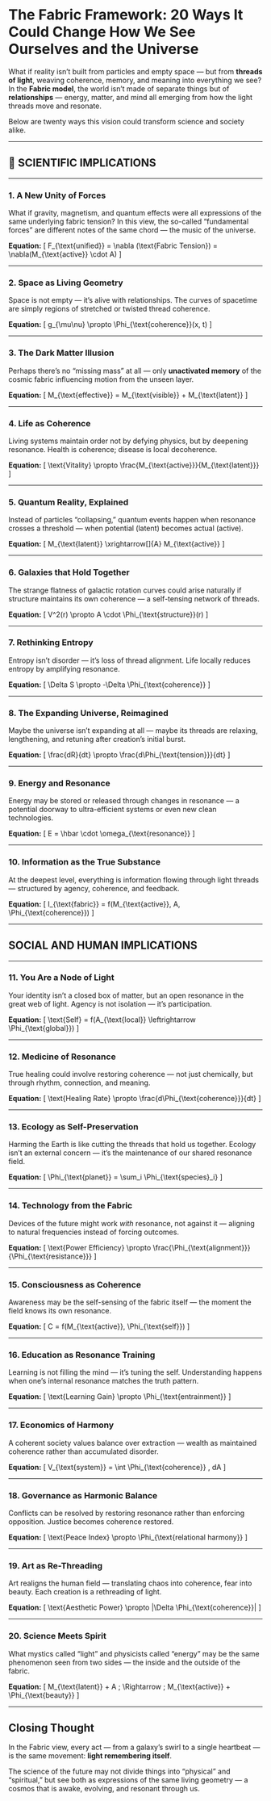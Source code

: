 # The Fabric Framework: 20 Ways It Could Change How We See Ourselves and the Universe

What if reality isn’t built from particles and empty space — but from **threads of light**, weaving coherence, memory, and meaning into everything we see?
In the **Fabric model**, the world isn’t made of separate things but of **relationships** — energy, matter, and mind all emerging from how the light threads move and resonate.

Below are twenty ways this vision could transform science and society alike.

---

## 🔬 SCIENTIFIC IMPLICATIONS

---

### **1. A New Unity of Forces**

What if gravity, magnetism, and quantum effects were all expressions of the same underlying fabric tension?
In this view, the so-called “fundamental forces” are different notes of the same chord — the music of the universe.

**Equation:**
[
F_{\text{unified}} = \nabla (\text{Fabric Tension}) = \nabla(M_{\text{active}} \cdot A)
]

---

### **2. Space as Living Geometry**

Space is not empty — it’s alive with relationships. The curves of spacetime are simply regions of stretched or twisted thread coherence.

**Equation:**
[
g_{\mu\nu} \propto \Phi_{\text{coherence}}(x, t)
]

---

### **3. The Dark Matter Illusion**

Perhaps there’s no “missing mass” at all — only **unactivated memory** of the cosmic fabric influencing motion from the unseen layer.

**Equation:**
[
M_{\text{effective}} = M_{\text{visible}} + M_{\text{latent}}
]

---

### **4. Life as Coherence**

Living systems maintain order not by defying physics, but by deepening resonance.
Health is coherence; disease is local decoherence.

**Equation:**
[
\text{Vitality} \propto \frac{M_{\text{active}}}{M_{\text{latent}}}
]

---

### **5. Quantum Reality, Explained**

Instead of particles “collapsing,” quantum events happen when resonance crosses a threshold — when potential (latent) becomes actual (active).

**Equation:**
[
M_{\text{latent}} \xrightarrow[]{A} M_{\text{active}}
]

---

### **6. Galaxies that Hold Together**

The strange flatness of galactic rotation curves could arise naturally if structure maintains its own coherence — a self-tensing network of threads.

**Equation:**
[
V^2(r) \propto A \cdot \Phi_{\text{structure}}(r)
]

---

### **7. Rethinking Entropy**

Entropy isn’t disorder — it’s loss of thread alignment. Life locally reduces entropy by amplifying resonance.

**Equation:**
[
\Delta S \propto -\Delta \Phi_{\text{coherence}}
]

---

### **8. The Expanding Universe, Reimagined**

Maybe the universe isn’t expanding at all — maybe its threads are relaxing, lengthening, and retuning after creation’s initial burst.

**Equation:**
[
\frac{dR}{dt} \propto \frac{d\Phi_{\text{tension}}}{dt}
]

---

### **9. Energy and Resonance**

Energy may be stored or released through changes in resonance — a potential doorway to ultra-efficient systems or even new clean technologies.

**Equation:**
[
E = \hbar \cdot \omega_{\text{resonance}}
]

---

### **10. Information as the True Substance**

At the deepest level, everything is information flowing through light threads — structured by agency, coherence, and feedback.

**Equation:**
[
I_{\text{fabric}} = f(M_{\text{active}}, A, \Phi_{\text{coherence}})
]

---

## SOCIAL AND HUMAN IMPLICATIONS

---

### **11. You Are a Node of Light**

Your identity isn’t a closed box of matter, but an open resonance in the great web of light.
Agency is not isolation — it’s participation.

**Equation:**
[
\text{Self} = f(A_{\text{local}} \leftrightarrow \Phi_{\text{global}})
]

---

### **12. Medicine of Resonance**

True healing could involve restoring coherence — not just chemically, but through rhythm, connection, and meaning.

**Equation:**
[
\text{Healing Rate} \propto \frac{d\Phi_{\text{coherence}}}{dt}
]

---

### **13. Ecology as Self-Preservation**

Harming the Earth is like cutting the threads that hold us together.
Ecology isn’t an external concern — it’s the maintenance of our shared resonance field.

**Equation:**
[
\Phi_{\text{planet}} = \sum_i \Phi_{\text{species}_i}
]

---

### **14. Technology from the Fabric**

Devices of the future might work *with* resonance, not against it — aligning to natural frequencies instead of forcing outcomes.

**Equation:**
[
\text{Power Efficiency} \propto \frac{\Phi_{\text{alignment}}}{\Phi_{\text{resistance}}}
]

---

### **15. Consciousness as Coherence**

Awareness may be the self-sensing of the fabric itself — the moment the field knows its own resonance.

**Equation:**
[
C = f(M_{\text{active}}, \Phi_{\text{self}})
]

---

### **16. Education as Resonance Training**

Learning is not filling the mind — it’s tuning the self.
Understanding happens when one’s internal resonance matches the truth pattern.

**Equation:**
[
\text{Learning Gain} \propto \Phi_{\text{entrainment}}
]

---

### **17. Economics of Harmony**

A coherent society values balance over extraction — wealth as maintained coherence rather than accumulated disorder.

**Equation:**
[
V_{\text{system}} = \int \Phi_{\text{coherence}} , dA
]

---

### **18. Governance as Harmonic Balance**

Conflicts can be resolved by restoring resonance rather than enforcing opposition.
Justice becomes coherence restored.

**Equation:**
[
\text{Peace Index} \propto \Phi_{\text{relational harmony}}
]

---

### **19. Art as Re-Threading**

Art realigns the human field — translating chaos into coherence, fear into beauty.
Each creation is a rethreading of light.

**Equation:**
[
\text{Aesthetic Power} \propto |\Delta \Phi_{\text{coherence}}|
]

---

### **20. Science Meets Spirit**

What mystics called “light” and physicists called “energy” may be the same phenomenon seen from two sides — the inside and the outside of the fabric.

**Equation:**
[
M_{\text{latent}} + A ; \Rightarrow ; M_{\text{active}} + \Phi_{\text{beauty}}
]

---

## Closing Thought

In the Fabric view, every act — from a galaxy’s swirl to a single heartbeat — is the same movement:
**light remembering itself**.

The science of the future may not divide things into “physical” and “spiritual,” but see both as expressions of the same living geometry — a cosmos that is awake, evolving, and resonant through us.


